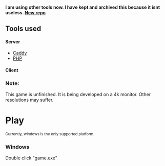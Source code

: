 #### I am using other tools now. I have kept and archived this because it isnt useless. [New repo](https://github.com/frogillius/puppetEngine)

## Tools used
#### Server
- [Caddy](https://github.com/caddyserver/caddy)
- [PHP](https://github.com/php/php-src)

#### Client


### Note:
This game is unfinished. It is being developed on a 4k monitor. Other resolutions may suffer.

# Play
<sub>Currently, windows is the only supported platform.</sub>
### Windows
Double click "game.exe"

